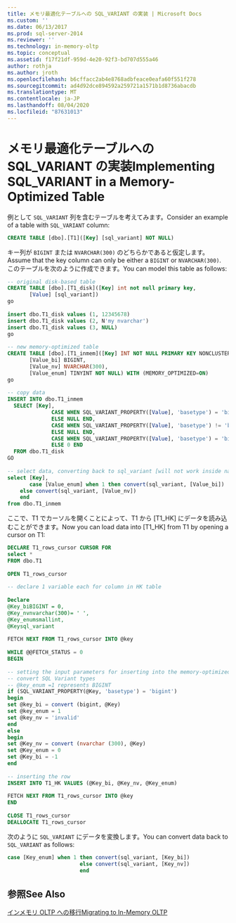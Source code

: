```yaml
---
title: メモリ最適化テーブルへの SQL_VARIANT の実装 | Microsoft Docs
ms.custom: ''
ms.date: 06/13/2017
ms.prod: sql-server-2014
ms.reviewer: ''
ms.technology: in-memory-oltp
ms.topic: conceptual
ms.assetid: f17f21df-959d-4e20-92f3-bd707d555a46
author: rothja
ms.author: jroth
ms.openlocfilehash: b6cffacc2ab4e8768adbfeace0eafa60f551f278
ms.sourcegitcommit: ad4d92dce894592a259721a1571b1d8736abacdb
ms.translationtype: MT
ms.contentlocale: ja-JP
ms.lasthandoff: 08/04/2020
ms.locfileid: "87631013"
---
```

# <a name="implementing-sql_variant-in-a-memory-optimized-table"></a><span data-ttu-id="3b577-102">メモリ最適化テーブルへの SQL_VARIANT の実装</span><span class="sxs-lookup"><span data-stu-id="3b577-102">Implementing SQL_VARIANT in a Memory-Optimized Table</span></span>
  <span data-ttu-id="3b577-103">例として `SQL_VARIANT` 列を含むテーブルを考えてみます。</span><span class="sxs-lookup"><span data-stu-id="3b577-103">Consider an example of a table with `SQL_VARIANT` column:</span></span>  
  
```sql  
CREATE TABLE [dbo].[T1]([Key] [sql_variant] NOT NULL)  
```  
  
 <span data-ttu-id="3b577-104">キー列が `BIGINT` または `NVARCHAR(300)` のどちらかであると仮定します。</span><span class="sxs-lookup"><span data-stu-id="3b577-104">Assume that the key column can only be either a `BIGINT` or `NVARCHAR(300)`.</span></span> <span data-ttu-id="3b577-105">このテーブルを次のように作成できます。</span><span class="sxs-lookup"><span data-stu-id="3b577-105">You can model this table as follows:</span></span>  
  
```sql  
-- original disk-based table  
CREATE TABLE [dbo].[T1_disk]([Key] int not null primary key,  
       [Value] [sql_variant])  
go  
  
insert dbo.T1_disk values (1, 12345678)  
insert dbo.T1_disk values (2, N'my nvarchar')  
insert dbo.T1_disk values (3, NULL)  
go  
  
-- new memory-optimized table  
CREATE TABLE [dbo].[T1_inmem]([Key] INT NOT NULL PRIMARY KEY NONCLUSTERED,  
       [Value_bi] BIGINT,  
       [Value_nv] NVARCHAR(300),  
       [Value_enum] TINYINT NOT NULL) WITH (MEMORY_OPTIMIZED=ON)  
go  
  
-- copy data   
INSERT INTO dbo.T1_inmem  
  SELECT [Key],  
              CASE WHEN SQL_VARIANT_PROPERTY([Value], 'basetype') = 'bigint' THEN convert (bigint, [Value])  
              ELSE NULL END,  
              CASE WHEN SQL_VARIANT_PROPERTY([Value], 'basetype') != 'bigint' THEN convert (nvarchar(300), [Value])  
              ELSE NULL END,  
              CASE WHEN SQL_VARIANT_PROPERTY([Value], 'basetype') = 'bigint' THEN 1  
              ELSE 0 END  
  FROM dbo.T1_disk  
GO  
  
-- select data, converting back to sql_variant [will not work inside native proc]  
select [Key],   
       case [Value_enum] when 1 then convert(sql_variant, [Value_bi])   
    else convert(sql_variant, [Value_nv])   
    end  
from dbo.T1_inmem  
```  
  
 <span data-ttu-id="3b577-106">ここで、T1 でカーソルを開くことによって、T1 から [T1_HK] にデータを読み込むことができます。</span><span class="sxs-lookup"><span data-stu-id="3b577-106">Now you can load data into [T1_HK] from T1 by opening a cursor on T1:</span></span>  
  
```sql  
DECLARE T1_rows_cursor CURSOR FOR    
select *  
FROM dbo.T1  
  
OPEN T1_rows_cursor     
  
-- declare 1 variable each for column in HK table  
  
Declare  
@Key_biBIGINT = 0,  
@Key_nvnvarchar(300)= ' ',  
@Key_enumsmallint,  
@Keysql_variant  
  
FETCH NEXT FROM T1_rows_cursor INTO @key  
  
WHILE @@FETCH_STATUS = 0     
BEGIN     
  
-- setting the input parameters for inserting into the memory-optimized table  
-- convert SQL Variant types  
-- @key_enum =1 represents BIGINT  
if (SQL_VARIANT_PROPERTY(@Key, 'basetype') = 'bigint')  
begin  
set @key_bi = convert (bigint, @Key)  
set @key_enum = 1  
set @key_nv = 'invalid'  
end  
else  
begin  
set @Key_nv = convert (nvarchar (300), @Key)  
set @Key_enum = 0  
set @Key_bi = -1  
end  
  
-- inserting the row  
INSERT INTO T1_HK VALUES (@Key_bi, @Key_nv, @Key_enum)  
  
FETCH NEXT FROM T1_rows_cursor INTO @key  
END  
  
CLOSE T1_rows_cursor     
DEALLOCATE T1_rows_cursor  
```  
  
 <span data-ttu-id="3b577-107">次のように `SQL_VARIANT` にデータを変換します。</span><span class="sxs-lookup"><span data-stu-id="3b577-107">You can convert data back to `SQL_VARIANT` as follows:</span></span>  
  
```sql  
case [Key_enum] when 1 then convert(sql_variant, [Key_bi])   
                       else convert(sql_variant, [Key_nv])   
                       end  
```  
  
## <a name="see-also"></a><span data-ttu-id="3b577-108">参照</span><span class="sxs-lookup"><span data-stu-id="3b577-108">See Also</span></span>  
 [<span data-ttu-id="3b577-109">インメモリ OLTP への移行</span><span class="sxs-lookup"><span data-stu-id="3b577-109">Migrating to In-Memory OLTP</span></span>](migrating-to-in-memory-oltp.md)  
  
  
